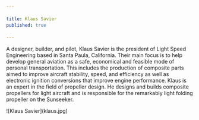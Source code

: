 ```yaml
---

title: Klaus Savier
published: true

---
```


A designer, builder, and pilot, Klaus Savier is the president of Light Speed Engineering based in Santa Paula, California. Their main focus is to help develop general aviation as a safe, economical and feasible mode of personal transportation. This includes the production of composite parts aimed to improve aircraft stability, speed, and efficiency as well as electronic ignition conversions that improve engine performance. Klaus is an expert in the field of propeller design. He designs and builds composite propellers for light aircraft and is responsible for the remarkably light folding propeller on the Sunseeker. 

<div>
![Klaus Savier](klaus.jpg)
</div>

